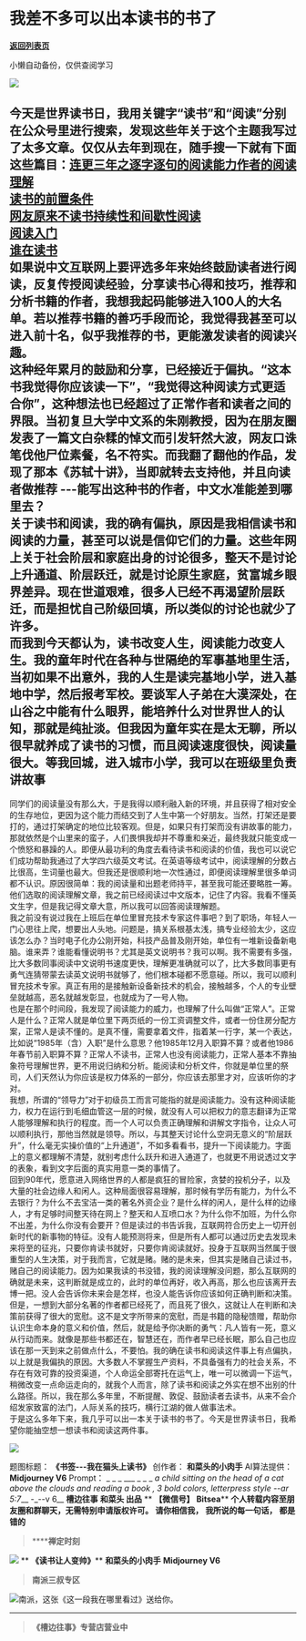 # 我差不多可以出本读书的书了

[**返回列表页**](/gzh/槽边往事)

小懒自动备份，仅供查阅学习

![](https://mmbiz.qpic.cn/mmbiz_jpg/Ia6gU9JNtkrFy0TObsV3DI60iaeMXQBfkQyQtAvkGSS7oJ5Mibpbxt1BOswTNBjXVAIQWNYWYgax8JIXRNloNV9Q/640?wx_fmt=jpeg&from;=appmsg)

今天是世界读书日，我用关键字“读书”和“阅读”分别在公众号里进行搜索，发现这些年关于这个主题我写过了太多文章。仅仅从去年到现在，随手搜一下就有下面这些篇目：[连更三年之逐字逐句的阅读能力](http://mp.weixin.qq.com/s?__biz=MjM5MjAzODU2MA==&mid=2652797951&idx=1&sn=d2af2ef01372ca787a3c90554316d663&chksm=bd46b0308a3139266526d77b4c2d70bedee23bc5702add0d6ac76d82367e71ff5388d90943c9&scene=21#wechat_redirect)[作者的阅读理解](http://mp.weixin.qq.com/s?__biz=MjM5MjAzODU2MA==&mid=2652797435&idx=1&sn=679ade6d634f386d1a73f07062892d03&chksm=bd46b2348a313b22be1f45ed0f4c2fe4309a765b9defebcb669f334c1769d4ee18d8699ad4e8&scene=21#wechat_redirect)  
[读书的前置条件](http://mp.weixin.qq.com/s?__biz=MjM5MjAzODU2MA==&mid=2652798005&idx=1&sn=0d2045de5a44ecf3ae883a03e0bc042c&chksm=bd46b7fa8a313eec4df622a8ec261a1abedfee24c1afb2134983d4dad93f9fd42a2a007998db&scene=21#wechat_redirect)  
[网友原来不读书](http://mp.weixin.qq.com/s?__biz=MjM5MjAzODU2MA==&mid=2652795965&idx=1&sn=c2b0266d572171a173d34d80c69cf78d&chksm=bd46bff28a3136e40867d4d46d0aa4382274de43b8892c0c3c1b9898747675ad822095e6f642&scene=21#wechat_redirect)[持续性和间歇性阅读](http://mp.weixin.qq.com/s?__biz=MjM5MjAzODU2MA==&mid=2652796356&idx=1&sn=1a69e7872a54415c4ed0de5cea00c1d0&chksm=bd46be0b8a31371d5a641d0f9bb7c236d9c071c4c7ddd6192a160c22300d2c2c722b7dddca22&scene=21#wechat_redirect)  
[阅读入门](http://mp.weixin.qq.com/s?__biz=MjM5MjAzODU2MA==&mid=2652795042&idx=1&sn=2d4eb65619bced80927d99fe725f21c7&chksm=bd46bb6d8a31327be98ef5b03ae755361db206cc6e449e732fcb8de30a295f630edc33b627bb&scene=21#wechat_redirect)  
[谁在读书](http://mp.weixin.qq.com/s?__biz=MjM5MjAzODU2MA==&mid=2652793770&idx=1&sn=79110fe349bab97f2da640be344f851c&chksm=bd46a0658a3129731ad14c2f2f2e99ca317151a34624d9a7f6fe097a6332a7cfd9d355ff49e6&scene=21#wechat_redirect)  
如果说中文互联网上要评选多年来始终鼓励读者进行阅读，反复传授阅读经验，分享读书心得和技巧，推荐和分析书籍的作者，我想我起码能够进入100人的大名单。若以推荐书籍的善巧手段而论，我觉得我甚至可以进入前十名，似乎我推荐的书，更能激发读者的阅读兴趣。  
这种经年累月的鼓励和分享，已经接近于偏执。“这本书我觉得你应该读一下”，“我觉得这种阅读方式更适合你”，这种想法也已经超过了正常作者和读者之间的界限。当初复旦大学中文系的朱刚教授，因为在朋友圈发表了一篇文白杂糅的悼文而引发轩然大波，网友口诛笔伐他尸位素餐，名不符实。而我翻了翻他的作品，发现了那本《苏轼十讲》，当即就转去支持他，并且向读者做推荐
---能写出这种书的作者，中文水准能差到哪里去？  
关于读书和阅读，我的确有偏执，原因是我相信读书和阅读的力量，甚至可以说是信仰它们的力量。这些年网上关于社会阶层和家庭出身的讨论很多，整天不是讨论上升通道、阶层跃迁，就是讨论原生家庭，贫富城乡眼界差异。现在世道艰难，很多人已经不再渴望阶层跃迁，而是担忧自己阶级回填，所以类似的讨论也就少了许多。  
而我到今天都认为，读书改变人生，阅读能力改变人生。我的童年时代在各种与世隔绝的军事基地里生活，当初如果不出意外，我的人生是读完基地小学，进入基地中学，然后报考军校。要谈军人子弟在大漠深处，在山谷之中能有什么眼界，能培养什么对世界世人的认知，那就是纯扯淡。但我因为童年实在是太无聊，所以很早就养成了读书的习惯，而且阅读速度很快，阅读量很大。等我回城，进入城市小学，我可以在班级里负责讲故事
---
同学们的阅读量没有那么大，于是我得以顺利融入新的环境，并且获得了相对安全的生存地位，更因为这个能力而结交到了人生中第一个好朋友。当然，打架还是要打的，通过打架确定的地位比较客观。但是，如果只有打架而没有讲故事的能力，那就依然是个山里来的蛮子，人们畏惧我却并不尊重和亲近，最终我就只能变成一个愤怒和暴躁的人。即便从最功利的角度去看待读书和阅读的价值，我也可以说它们成功帮助我通过了大学四六级英文考试。在英语等级考试中，阅读理解的分数占比很高，生词量也最大。但我还是很顺利地一次性通过，即便阅读理解里很多单词都不认识。原因很简单：我的阅读量和出题老师持平，甚至我可能还要略胜一筹。他们选取的阅读理解文章，我之前已经阅读过中文版本，记住了内容。我看不懂英文生字，但是我记得文章大意，所以我可以回答阅读理解题。  
我之前没有说过我在上班后在单位里冒充技术专家这件事吧？到了职场，年轻人一门心思往上爬，想要出人头地。问题是，搞关系根基太浅，搞专业经验太少，这应该怎么办？当时电子化办公刚开始，科技产品普及刚开始，单位有一堆新设备新电脑。谁来弄？谁能看懂说明书？尤其是英文说明书？我可以啊。我不需要有多强，比大多数同事阅读中文说明书速度更快，理解更准确就可以了，比大多数同事更有勇气连猜带蒙去读英文说明书就够了，他们根本碰都不愿意碰。所以，我可以顺利冒充技术专家。真正有用的是接触新设备新技术的机会，接触越多，个人的专业壁垒就越高，恶名就越发彰显，也就成为了一号人物。  
也是在那个时间段，我发现了阅读能力的威力，也理解了什么叫做“正常人”。正常人是什么？正常人就是单位里下两页纸的一份工资调整文件，或者一份住房分配方案，正常人是读不懂的。是真不懂，需要拿着文件，指着某一行字，某一个表达，比如说“1985年（含）入职”是什么意思？他1985年12月入职算不算？或者他1986年春节前入职算不算？正常人不读书，正常人也没有阅读能力，正常人基本不靠抽象符号理解世界，更不用说归纳和分析。能阅读和分析文件，你就是单位里的祭司，人们天然认为你应该是权力体系的一部分，你应该去那里才对，应该听你的才对。  
我想，所谓的“领导力”对于初级员工而言可能指的就是阅读能力。没有这种阅读能力，权力在运行到毛细血管这一层的时候，就没有人可以把权力的意志翻译为正常人能够理解和执行的程度。而一个人可以负责正确理解和讲解文字指令，让众人可以顺利执行，那他当然就是领导。所以，与其整天讨论什么空洞无意义的“阶层跃升”，什么毫无实操价值的“上升通道”，不如多看看书，提升一下阅读能力。字面上的意义都理解不清楚，就别考虑什么跃升和进入通道了，也就更不用说透过文字的表象，看到文字后面的真实用意一类的事情了。  
回到90年代，愿意进入网络世界的人都是疯狂的冒险家，贪婪的投机分子，以及大量的社会边缘人和闲人。这种局面很容易理解，那时候有学历有能力，为什么不去银行？为什么不去宝洁一类的著名外资企业？是什么样的闲人，是什么样的边缘人，才有足够时间整天待在网上？整天和人互喷口水？为什么你不加班，为什么你不出差，为什么你没有会要开？但是读过的书告诉我，互联网符合历史上一切开创新时代的新事物的特征。没有人能预测将来，但是所有人都可以通过历史去发现未来将至的征兆，只要你肯读书就好，只要你肯阅读就好。投身于互联网当然属于很重型的人生决策，对于我而言，它就是赌。赌的是未来，但其实是赌自己读过书，赌自己的阅读能力。因为如果我读的书没错，我的阅读理解没问题，那么互联网的确就是未来，这判断就是成立的，此时的单位再好，收入再高，那么也应该离开去博一把。没人会告诉你未来会是怎样，也没人能告诉你应该如何正确判断和决策。但是，一想到大部分名著的作者都已经死了，而且死了很久，这就让人在判断和决策前获得了很大的宽慰。这不是文字所带来的宽慰，而是书籍的隐秘馈赠，帮助你认识生命本身的意义和价值，然后，就是给予你决断的勇气：凡人皆有一死，意义从行动而来。就像是那些书都还在，智慧还在，而作者早已经长眠，那么自己也应该在那一天到来之前做点什么，不要怕。我的确在读书和阅读这件事上有点偏执，以上就是我偏执的原因。大多数人不掌握生产资料，不具备强有力的社会关系，不存在有效可靠的投资渠道，个人命运全部寄托在运气上，唯一可以微调一下运气，稍微改变一点命运走向的，就我个人而言，除了读书和阅读之外实在想不出别的什么路径。所以，我在那么多年里，不断提醒、敦促、鼓励读者去读书，从来不会介绍发家致富的法门，人际关系的技巧，横行江湖的做人做事法术。  
于是这么多年下来，我几乎可以出一本关于读书的书了。今天是世界读书日，我希望你能抽空想一想读书和阅读这两件事。

![](https://mmbiz.qpic.cn/mmbiz_jpg/Ia6gU9JNtkrFy0TObsV3DI60iaeMXQBfkTsxfficP8XOh2gtkeJNrBIzczuMAtc6Ed9GtWYcqL9Lcw0QGg1AjefA/640?wx_fmt=jpeg&from;=appmsg)

  
题图标题： **《书签---我在猫头上读书》** 创作者： **和菜头的小肉手** AI算法提供： **Midjourney V6** Prompt： _
_ _ ___ _ _ _ _a child sitting on the head of a cat above the clouds and
reading a book , 3 bold colors, letterpress style --ar 5:7___ -_\--v 6__
**槽边往事** **和菜头 出品** ** **【微信号】** **Bitsea**** **个人转载内容至朋友圈和群聊天，无需特别申请版权许可。**
**请你相信我，** **我所说的每一句话，** **都是错的**

>  ******禅定时刻**

![](https://mmbiz.qpic.cn/mmbiz_jpg/Ia6gU9JNtkrFy0TObsV3DI60iaeMXQBfkvcadocI4eoJLk11kPNiaicgQD752NPnmkUibnDssbuzQl2UnfwI5bTbiaQ/640?wx_fmt=jpeg&from;=appmsg)
** **《读书让人变帅》**** **和菜头的小肉手** **Midjourney V6**

>  **南派三叔专区**

![](https://mmbiz.qpic.cn/mmbiz_jpg/Ia6gU9JNtkrFy0TObsV3DI60iaeMXQBfkRcIOFiaeFUX5X3l8ZXibbA7eO1bH3bYLqEjw40shpIT0fv6JIlB3QahQ/640?wx_fmt=jpeg&from;=appmsg)南派，这张《这一段我在哪里看过》送给你。
****

>  **《槽边往事》专营店营业中**

  

